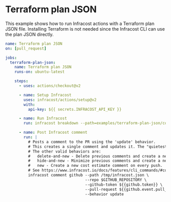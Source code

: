 # Terraform plan JSON

This example shows how to run Infracost actions with a Terraform plan JSON file. Installing Terraform is not needed since the Infracost CLI can use the plan JSON directly.

[//]: <> (BEGIN EXAMPLE)
```yml
name: Terraform plan JSON
on: [pull_request]

jobs:
  terraform-plan-json:
    name: Terraform plan JSON
    runs-on: ubuntu-latest

    steps:
      - uses: actions/checkout@v2

      - name: Setup Infracost
        uses: infracost/actions/setup@v2
        with:
          api-key: ${{ secrets.INFRACOST_API_KEY }}

      - name: Run Infracost
        run: infracost breakdown --path=examples/terraform-plan-json/code/plan.json --format=json --out-file=/tmp/infracost.json

      - name: Post Infracost comment
        run: |
          # Posts a comment to the PR using the 'update' behavior.
          # This creates a single comment and updates it. The "quietest" option.
          # The other valid behaviors are:
          #   delete-and-new - Delete previous comments and create a new one.
          #   hide-and-new - Minimize previous comments and create a new one.
          #   new - Create a new cost estimate comment on every push.
          # See https://www.infracost.io/docs/features/cli_commands/#comment-on-pull-requests for other options.
          infracost comment github --path /tmp/infracost.json \
                                   --repo $GITHUB_REPOSITORY \
                                   --github-token ${{github.token}} \
                                   --pull-request ${{github.event.pull_request.number}} \
                                   --behavior update
```
[//]: <> (END EXAMPLE)
